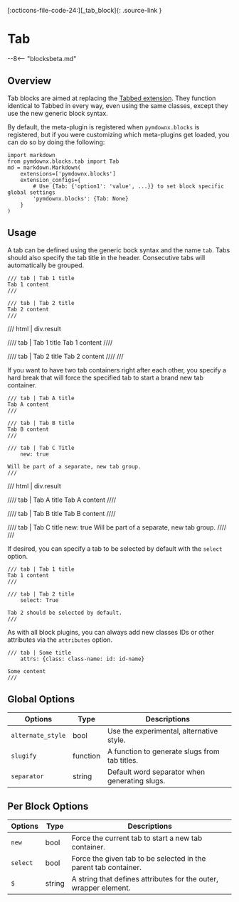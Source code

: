 [:octicons-file-code-24:][_tab_block]{: .source-link }

# Tab

--8<-- "blocksbeta.md"

## Overview

Tab blocks are aimed at replacing the [Tabbed extension](../../tabbed.md). They function identical to Tabbed in every
way, even using the same classes, except they use the new generic block syntax.

By default, the meta-plugin is registered when `pymdownx.blocks` is registered, but if you were customizing which
meta-plugins get loaded, you can do so by doing the following:

```py3
import markdown
from pymdownx.blocks.tab import Tab
md = markdown.Markdown(
    extensions=['pymdownx.blocks']
    extension_configs={
        # Use {Tab: {'option1': 'value', ...}} to set block specific global settings
        'pymdownx.blocks': {Tab: None}
    }
)
```

## Usage

A tab can be defined using the generic bock syntax and the name `tab`. Tabs should also specify the tab title in the
header. Consecutive tabs will automatically be grouped.

```text title="Tabs"
/// tab | Tab 1 title
Tab 1 content
///

/// tab | Tab 2 title
Tab 2 content
///
```

/// html | div.result

//// tab | Tab 1 title
Tab 1 content
////

//// tab | Tab 2 title
Tab 2 content
////
///

If you want to have two tab containers right after each other, you specify a hard break that will force the specified
tab to start a brand new tab container.

```text title="New Tab Group"
/// tab | Tab A title
Tab A content
///

/// tab | Tab B title
Tab B content
///

/// tab | Tab C Title
    new: true

Will be part of a separate, new tab group.
///
```

/// html | div.result

//// tab | Tab A title
Tab A content
////

//// tab | Tab B title
Tab B content
////

//// tab | Tab C title
    new: true
Will be part of a separate, new tab group.
////
///

If desired, you can specify a tab to be selected by default with the `select` option.

```
/// tab | Tab 1 title
Tab 1 content
///

/// tab | Tab 2 title
    select: True

Tab 2 should be selected by default.
///
```

As with all block plugins, you can always add new classes IDs or other attributes via the `attributes` option.

```
/// tab | Some title
    attrs: {class: class-name: id: id-name}

Some content
///
```

## Global Options

Options           | Type     | Descriptions
----------------- | -------- | ------------
`alternate_style` | bool     | Use the experimental, alternative style.
`slugify`         | function | A function to generate slugs from tab titles.
`separator`       | string   | Default word separator when generating slugs.

## Per Block Options

Options      | Type       | Descriptions
------------ | ---------- | ------------
`new`        | bool       | Force the current tab to start a new tab container.
`select`     | bool       | Force the given tab to be selected in the parent tab container.
`$`          | string     | A string that defines attributes for the outer, wrapper element.
